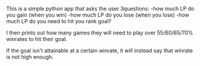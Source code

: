 This is a simple python app that asks the user 3questions:
-how much LP do you gain (when you win)
-how much LP do you lose (when you lose)
-how much LP do you need to hit you rank goal?

 I then prints out how many games they will need to play over 55/60/65/70% winrates to hit their goal.

 If the goal isn't attainable at a certain winrate, it will instead say that winrate is not high enough.